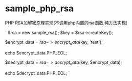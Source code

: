 # sample_php_rsa

PHP RSA加解密原理实现(不调用php内置的rsa函数,纯方法实现)


`
$rsa = new sample_rsa();
$key = $rsa->createKey();

$encrypt_data = $rsa->encrypt_data($key, 'test');

echo $encrypt_data.PHP_EOL;

$decrypt_data = $rsa->decrypt_data($key, $encrypt_data);

echo $decrypt_data.PHP_EOL;
`
